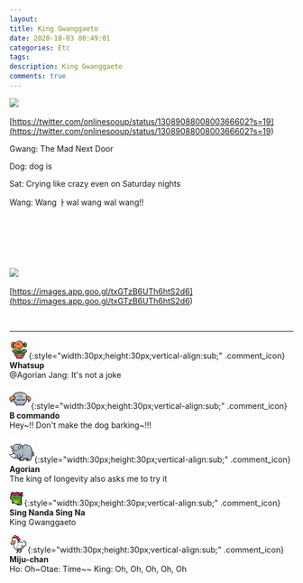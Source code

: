 ```yaml
---
layout: 
title: King Gwanggaeto
date: 2020-10-03 00:49:01
categories: Etc
tags: 
description: King Gwanggaeto
comments: true
---
```


![](https://blog.kakaocdn.net/dn/DntFv/btqJ3hKgeAw/bH3FSjNxmm7dxE4lkSmY9K/img.jpg)

[https://twitter.com/onlinesooup/status/1308908800800366602?s=19](<https://twitter.com/onlinesooup/status/1308908800800366602?s=19>)

Gwang: The Mad Next Door

Dog: dog is

Sat: Crying like crazy even on Saturday nights

Wang: Wang ㅏwal wang wal wang!!

​

​

​

![](https://blog.kakaocdn.net/dn/UCVMy/btqJ3gLj1hq/WHGYYuGowtjVivoddi0YNK/img.gif)

[https://images.app.goo.gl/txGTzB6UTh6htS2d6](<https://images.app.goo.gl/txGTzB6UTh6htS2d6>)

​

* * *

![comment](/assets/character/plant.png){:style="width:30px;height:30px;vertical-align:sub;" .comment_icon} **Whatsup**  
@Agorian Jang: It's not a joke  
  
![comment](/assets/character/skull.png){:style="width:30px;height:30px;vertical-align:sub;" .comment_icon} **B commando**  
Hey~!! Don't make the dog barking~!!!  
  
![comment](/assets/character/rino.png){:style="width:30px;height:30px;vertical-align:sub;" .comment_icon} **Agorian**  
The king of longevity also asks me to try it   
  
![comment](/assets/character/frog.png){:style="width:30px;height:30px;vertical-align:sub;" .comment_icon} **Sing Nanda Sing Na**  
King Gwanggaeto   
  
![comment](/assets/character/chicken.png){:style="width:30px;height:30px;vertical-align:sub;" .comment_icon} **Miju-chan**  
Ho: Oh~Otae: Time~~ King: Oh, Oh, Oh, Oh, Oh   
  

